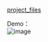 [project_files](https://github.com/joehuangx/LokiHub/tree/main/IngredientBot)

Demo：<br>
![image]([https://github.com/Wu-Hsuan/2022_summer/blob/main/Project_ingredientBOT/DEMO02.gif](https://github.com/Wu-Hsuan/2022_summer/blob/main/IngredientBOT/DEMO02.gif))


